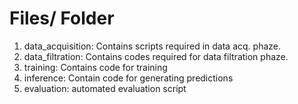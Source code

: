 # Files/ Folder

1. data_acquisition: Contains scripts required in data acq. phaze.
2. data_filtration: Contains codes required for data filtration phaze.
3. training: Contains code for training
4. inference: Contain code for generating predictions
5. evaluation: automated evaluation script